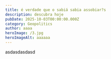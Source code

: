 ```yaml
---
title: é verdade que o sabiá sabia assobiar?s
description: descubra hoje
pubDate: 2025-10-03T00:00:00.000Z
category: Geopolitics
author: aaaa
heroImage: /3.jpg
heroImageAlt: aaaaaa
---
```


asdasdasdasd
